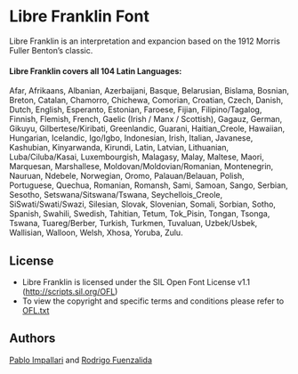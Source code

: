 Libre Franklin Font
======================

Libre Franklin is an interpretation and expancion based on the 1912 Morris Fuller Benton’s classic.

#### Libre Franklin covers all 104 Latin Languages:

Afar, Afrikaans, Albanian, Azerbaijani, Basque, Belarusian, Bislama, Bosnian, Breton, Catalan, Chamorro, Chichewa, Comorian, Croatian, Czech, Danish, Dutch, English, Esperanto, Estonian, Faroese, Fijian, Filipino/Tagalog, Finnish, Flemish, French, Gaelic (Irish / Manx / Scottish), Gagauz, German, Gikuyu, Gilbertese/Kiribati, Greenlandic, Guarani, Haitian_Creole, Hawaiian, Hungarian, Icelandic, Igo/Igbo, Indonesian, Irish, Italian, Javanese, Kashubian, Kinyarwanda, Kirundi, Latin, Latvian, Lithuanian, Luba/Ciluba/Kasai, Luxembourgish, Malagasy, Malay, Maltese, Maori, Marquesan, Marshallese, Moldovan/Moldovian/Romanian, Montenegrin, Nauruan, Ndebele, Norwegian, Oromo, Palauan/Belauan, Polish, Portuguese, Quechua, Romanian, Romansh, Sami, Samoan, Sango, Serbian, Sesotho, Setswana/Sitswana/Tswana, Seychellois_Creole, SiSwati/Swati/Swazi, Silesian, Slovak, Slovenian, Somali, Sorbian, Sotho, Spanish, Swahili, Swedish, Tahitian, Tetum, Tok_Pisin, Tongan, Tsonga, Tswana, Tuareg/Berber, Turkish, Turkmen, Tuvaluan, Uzbek/Usbek, Wallisian, Walloon, Welsh, Xhosa, Yoruba, Zulu.

## License

- Libre Franklin is licensed under the SIL Open Font License v1.1 (<http://scripts.sil.org/OFL>)
- To view the copyright and specific terms and conditions please refer to [OFL.txt](https://github.com/impallari/Libre-Franklin/blob/master/OFL.txt)

## Authors

[Pablo Impallari](http://www.impallari.com) and [Rodrigo Fuenzalida](http://www.rfuenzalida.com)
